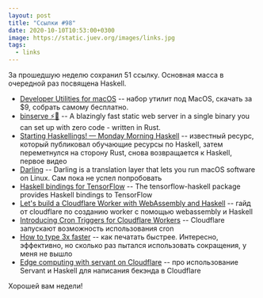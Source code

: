 ```yaml
---
layout: post
title: "Ссылки #98"
date: 2020-10-10T10:53:00+0300
image: https://static.juev.org/images/links.jpg
tags:
  - links
---
```

За прошедшую неделю сохранил 51 ссылку. Основная масса в очередной раз посвящена
Haskell.

* [Developer Utilities for macOS](https://devutils.app/) -- набор утилит под
  MacOS, скачать за $9, собрать самому бесплатно.
* [binserve ⚡🦀](https://github.com/mufeedvh/binserve) -- A blazingly fast
  static web server in a single binary you can set up with zero code - written
  in Rust.
* [Starting Haskellings! — Monday Morning
  Haskell](https://mmhaskell.com/blog/2020/10/5/starting-haskellings) --
  известный ресурс, который публиковал обучающие ресурсы по Haskell, затем
  переметнулся на сторону Rust, снова возвращается к Haskell, первое видео
* [Darling](https://www.darlinghq.org/) -- Darling is a translation layer that
  lets you run macOS software on Linux. Сам пока не успел попробовать
* [Haskell bindings for TensorFlow](https://github.com/tensorflow/haskell) --
  The tensorflow-haskell package provides Haskell bindings to TensorFlow
* [Let's build a Cloudflare Worker with WebAssembly and
  Haskell](https://blog.cloudflare.com/cloudflare-worker-with-webassembly-and-haskell/)
  -- гайд от cloudflare по созданию worker с помощью webassembly и Haskell
* [Introducing Cron Triggers for Cloudflare
  Workers](https://blog.cloudflare.com/introducing-cron-triggers-for-cloudflare-workers/)
  -- Cloudflare запускают возможность использования cron
* [How to type 3x faster](https://vasilishynkarenka.com/how-to-type-3x-faster/)
  -- как печатать быстрее. Интересно, эффективно, но сколько раз пытался
  использовать сокращения, у меня не вышло
* [Edge computing with servant on
  Cloudflare](https://www.tweag.io/blog/2020-10-09-asterius-cloudflare-worker/)
  -- про использование Servant и Haskell для написания бекэнда в Cloudflare

Хорошей вам недели!